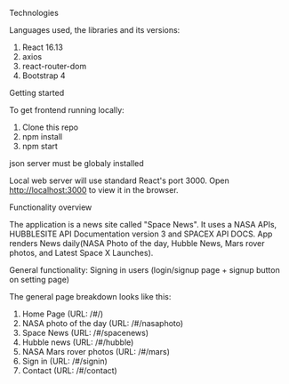 
Technologies

Languages used, the libraries and its versions:

1. React 16.13
2. axios
3. react-router-dom
4. Bootstrap 4

Getting started

To get frontend running locally:

1. Clone this repo
2. npm install
3. npm start

json server must be globaly installed

Local web server will use standard React's port 3000. 
Open [http://localhost:3000](http://localhost:3000) to view it in the browser.

Functionality overview

The application is a news site called "Space News". It uses a NASA APIs,
HUBBLESITE API Documentation version 3 and SPACEX API DOCS. 
App renders News daily(NASA Photo of the day, Hubble News, Mars rover photos,
and Latest Space X Launches).

General functionality:
Signing in users (login/signup page + signup button on setting page)

The general page breakdown looks like this:
1. Home Page (URL: /#/)
2. NASA photo of the day (URL: /#/nasaphoto)
3. Space News (URL: /#/spacenews)
4. Hubble news (URL: /#/hubble)
5. NASA Mars rover photos (URL: /#/mars)
6. Sign in (URL: /#/signin)
7. Contact (URL: /#/contact)